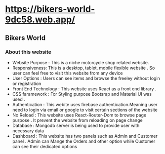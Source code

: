 # https://bikers-world-9dc58.web.app/
## Bikers World

### About this website

- Website Purpose :  This is a niche motorcycle shop related website.
- Responsiveness: This is a desktop, tablet, mobile flexible website . So user can feel free to visit this website from any device 
- User Options : Users can see items and browse the freeley without login or registration
- Front End Technology :  This website uses React as a front end library . 
- CSS faramework : For Styling purpose Bootsrap and Material UI was used .
- Authentication : This webite uses firebase authentication.Meaning user need to login via email or google to visit certain sections of the website
- No Reload : This website uses React-Router-Dom to browse page purpose . It prevent the website from reloading on page change 
- Database : Mongodb server is being used to provide user with necessary data 
- Dashboard : This website has two panels such as Admin and Customer panel . Admin can Mange the Orders and other option while Customer can see their dedicated options

